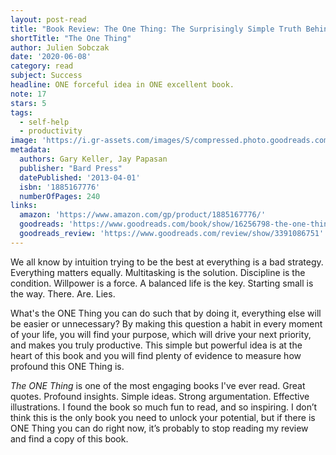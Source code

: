 ```yaml
---
layout: post-read
title: "Book Review: The One Thing: The Surprisingly Simple Truth Behind Extraordinary Results"
shortTitle: "The One Thing"
author: Julien Sobczak
date: '2020-06-08'
category: read
subject: Success
headline: ONE forceful idea in ONE excellent book.
note: 17
stars: 5
tags:
  - self-help
  - productivity
image: 'https://i.gr-assets.com/images/S/compressed.photo.goodreads.com/books/1559563270l/16256798._SX318_.jpg'
metadata:
  authors: Gary Keller, Jay Papasan
  publisher: "Bard Press"
  datePublished: '2013-04-01'
  isbn: '1885167776'
  numberOfPages: 240
links:
  amazon: 'https://www.amazon.com/gp/product/1885167776/'
  goodreads: 'https://www.goodreads.com/book/show/16256798-the-one-thing'
  goodreads_review: 'https://www.goodreads.com/review/show/3391086751'
---
```


We all know by intuition trying to be the best at everything is a bad strategy. 
Everything matters equally. Multitasking is the solution. Discipline is the condition. Willpower is a force. A balanced life is the key. Starting small is the way. There. Are. Lies.

What's the ONE Thing you can do such that by doing it, everything else will be easier or unnecessary? By making this question a habit in every moment of your life, you will find your purpose, which will drive your next priority, and makes you truly productive. This simple but powerful idea is at the heart of this book and you will find plenty of evidence to measure how profound this ONE Thing is.

_The ONE Thing_ is one of the most engaging books I've ever read. Great quotes. Profound insights. Simple ideas. Strong argumentation. Effective illustrations. I found the book so much fun to read, and so inspiring. I don’t think this is the only book you need to unlock your potential, but if there is ONE Thing you can do right now, it’s probably to stop reading my review and find a copy of this book.
